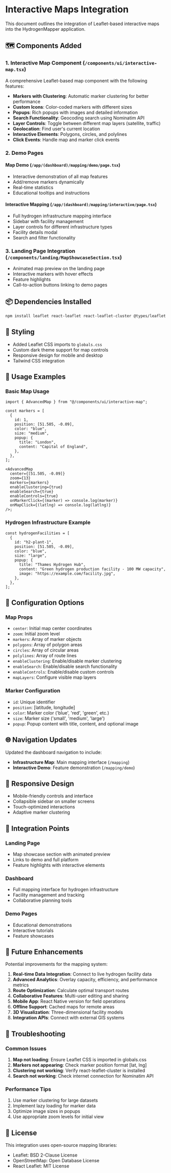 # Interactive Maps Integration

This document outlines the integration of Leaflet-based interactive maps into the HydrogenMapper application.

## 🗺️ Components Added

### 1. Interactive Map Component (`/components/ui/interactive-map.tsx`)

A comprehensive Leaflet-based map component with the following features:

- **Markers with Clustering**: Automatic marker clustering for better performance
- **Custom Icons**: Color-coded markers with different sizes
- **Popups**: Rich popups with images and detailed information
- **Search Functionality**: Geocoding search using Nominatim API
- **Layer Controls**: Toggle between different map layers (satellite, traffic)
- **Geolocation**: Find user's current location
- **Interactive Elements**: Polygons, circles, and polylines
- **Click Events**: Handle map and marker click events

### 2. Demo Pages

#### Map Demo (`/app/(dashboard)/mapping/demo/page.tsx`)

- Interactive demonstration of all map features
- Add/remove markers dynamically
- Real-time statistics
- Educational tooltips and instructions

#### Interactive Mapping (`/app/(dashboard)/mapping/interactive/page.tsx`)

- Full hydrogen infrastructure mapping interface
- Sidebar with facility management
- Layer controls for different infrastructure types
- Facility details modal
- Search and filter functionality

### 3. Landing Page Integration (`/components/landing/MapShowcaseSection.tsx`)

- Animated map preview on the landing page
- Interactive markers with hover effects
- Feature highlights
- Call-to-action buttons linking to demo pages

## 📦 Dependencies Installed

```bash
npm install leaflet react-leaflet react-leaflet-cluster @types/leaflet
```

## 🎨 Styling

- Added Leaflet CSS imports to `globals.css`
- Custom dark theme support for map controls
- Responsive design for mobile and desktop
- Tailwind CSS integration

## 🚀 Usage Examples

### Basic Map Usage

```tsx
import { AdvancedMap } from "@/components/ui/interactive-map";

const markers = [
  {
    id: 1,
    position: [51.505, -0.09],
    color: "blue",
    size: "medium",
    popup: {
      title: "London",
      content: "Capital of England",
    },
  },
];

<AdvancedMap
  center={[51.505, -0.09]}
  zoom={13}
  markers={markers}
  enableClustering={true}
  enableSearch={true}
  enableControls={true}
  onMarkerClick={(marker) => console.log(marker)}
  onMapClick={(latlng) => console.log(latlng)}
/>;
```

### Hydrogen Infrastructure Example

```tsx
const hydrogenFacilities = [
  {
    id: "h2-plant-1",
    position: [51.505, -0.09],
    color: "blue",
    size: "large",
    popup: {
      title: "Thames Hydrogen Hub",
      content: "Green hydrogen production facility - 100 MW capacity",
      image: "https://example.com/facility.jpg",
    },
  },
];
```

## 🔧 Configuration Options

### Map Props

- `center`: Initial map center coordinates
- `zoom`: Initial zoom level
- `markers`: Array of marker objects
- `polygons`: Array of polygon areas
- `circles`: Array of circular areas
- `polylines`: Array of route lines
- `enableClustering`: Enable/disable marker clustering
- `enableSearch`: Enable/disable search functionality
- `enableControls`: Enable/disable custom controls
- `mapLayers`: Configure visible map layers

### Marker Configuration

- `id`: Unique identifier
- `position`: [latitude, longitude]
- `color`: Marker color ('blue', 'red', 'green', etc.)
- `size`: Marker size ('small', 'medium', 'large')
- `popup`: Popup content with title, content, and optional image

## 🌐 Navigation Updates

Updated the dashboard navigation to include:

- **Infrastructure Map**: Main mapping interface (`/mapping`)
- **Interactive Demo**: Feature demonstration (`/mapping/demo`)

## 📱 Responsive Design

- Mobile-friendly controls and interface
- Collapsible sidebar on smaller screens
- Touch-optimized interactions
- Adaptive marker clustering

## 🎯 Integration Points

### Landing Page

- Map showcase section with animated preview
- Links to demo and full platform
- Feature highlights with interactive elements

### Dashboard

- Full mapping interface for hydrogen infrastructure
- Facility management and tracking
- Collaborative planning tools

### Demo Pages

- Educational demonstrations
- Interactive tutorials
- Feature showcases

## 🔮 Future Enhancements

Potential improvements for the mapping system:

1. **Real-time Data Integration**: Connect to live hydrogen facility data
2. **Advanced Analytics**: Overlay capacity, efficiency, and performance metrics
3. **Route Optimization**: Calculate optimal transport routes
4. **Collaborative Features**: Multi-user editing and sharing
5. **Mobile App**: React Native version for field operations
6. **Offline Support**: Cached maps for remote areas
7. **3D Visualization**: Three-dimensional facility models
8. **Integration APIs**: Connect with external GIS systems

## 🐛 Troubleshooting

### Common Issues

1. **Map not loading**: Ensure Leaflet CSS is imported in globals.css
2. **Markers not appearing**: Check marker position format [lat, lng]
3. **Clustering not working**: Verify react-leaflet-cluster is installed
4. **Search not working**: Check internet connection for Nominatim API

### Performance Tips

1. Use marker clustering for large datasets
2. Implement lazy loading for marker data
3. Optimize image sizes in popups
4. Use appropriate zoom levels for initial view

## 📄 License

This integration uses open-source mapping libraries:

- Leaflet: BSD 2-Clause License
- OpenStreetMap: Open Database License
- React Leaflet: MIT License
